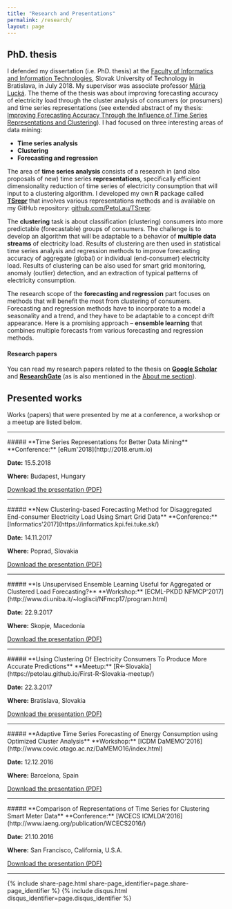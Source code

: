 ```yaml
---
title: "Research and Presentations"
permalink: /research/
layout: page
---
```


## PhD. thesis
I defended my dissertation (i.e. PhD. thesis) at the [Faculty of Informatics and Information Technologies](http://www.fiit.stuba.sk/en.html?page_id=749), Slovak University of Technology in Bratislava, in July 2018. My supervisor was associate professor [Mária Lucká](https://scholar.google.sk/citations?user=1bQwDSgAAAAJ&hl=sk&oi=ao). The theme of the thesis was about improving forecasting accuracy of electricity load through the cluster analysis of consumers (or prosumers) and time series representations (see extended abstract of my thesis: [Improving Forecasting Accuracy Through the Influence of Time Series Representations and Clustering](http://acmbulletin.fiit.stuba.sk/abstracts/laurinec2018.pdf)). I had focused on three interesting areas of data mining:

  * **Time series analysis**
  * **Clustering**
  * **Forecasting and regression**

The area of **time series analysis** consists of a research in (and also proposals of new) time series **representations**, specifically efficient dimensionality reduction of time series of electricity consumption that will input to a clustering algorithm. I developed my own **R** package called [**TSrepr**](https://CRAN.R-project.org/package=TSrepr) that involves various representations methods and is available on my GitHub repository: [github.com/PetoLau/TSrepr](https://github.com/PetoLau/TSrepr).

The **clustering** task is about classification (clustering) consumers into more predictable (forecastable) groups of consumers. The challenge is to develop an algorithm that will be adaptable to a behavior of **multiple data streams** of electricity load. Results of clustering are then used in statistical time series analysis and regression methods to improve forecasting accuracy of aggregate (global) or individual (end-consumer) electricity load. Results of clustering can be also used for smart grid monitoring, anomaly (outlier) detection, and an extraction of typical patterns of electricity consumption.

The research scope of the **forecasting and regression** part focuses on methods that will benefit the most from clustering of consumers. Forecasting and regression methods have to incorporate to a model a seasonality and a trend, and they have to be adaptable to a concept drift appearance. Here is a promising approach – **ensemble learning** that combines multiple forecasts from various forecasting and regression methods.

#### Research papers
You can read my research papers related to the thesis on [**Google Scholar**](https://scholar.google.sk/citations?user=1fEwHTkAAAAJ&hl=en) and [**ResearchGate**](https://www.researchgate.net/profile/Peter_Laurinec) (as is also mentioned in the [About me section](https://petolau.github.io/about)).

## Presented works
Works (papers) that were presented by me at a conference, a workshop or a meetup are listed below.

<hr>
##### **Time Series Representations for Better Data Mining**
**Conference:** [eRum'2018](http://2018.erum.io)

**Date:** 15.5.2018

**Where:** Budapest, Hungary

<a href="/presentations/erum_laurinec.pdf" target="_blank">Download the presentation (PDF)</a>

<hr>
##### **New Clustering-based Forecasting Method for Disaggregated End-consumer Electricity Load Using Smart Grid Data**
**Conference:** [Informatics'2017](https://informatics.kpi.fei.tuke.sk/)

**Date:** 14.11.2017

**Where:** Poprad, Slovakia

<a href="/presentations/informatics_laurinec.pdf" target="_blank">Download the presentation (PDF)</a>

<hr>
##### **Is Unsupervised Ensemble Learning Useful for Aggregated or Clustered Load Forecasting?**
**Workshop:** [ECML-PKDD NFMCP'2017](http://www.di.uniba.it/~loglisci/NFmcp17/program.html)

**Date:** 22.9.2017

**Where:** Skopje, Macedonia

<a href="/presentations/ecmlpkdd_laurinec.pdf" target="_blank">Download the presentation (PDF)</a>

<hr>
##### **Using Clustering Of Electricity Consumers To Produce More Accurate Predictions**
**Meetup:** [R<-Slovakia](https://petolau.github.io/First-R-Slovakia-meetup/)

**Date:** 22.3.2017

**Where:** Bratislava, Slovakia

<a href="/presentations/RSlovakia_laurinec.pdf" target="_blank">Download the presentation (PDF)</a>

<hr>
##### **Adaptive Time Series Forecasting of Energy Consumption using Optimized Cluster Analysis**
**Workshop:** [ICDM DaMEMO'2016](http://www.covic.otago.ac.nz/DaMEMO16/index.html)

**Date:** 12.12.2016

**Where:** Barcelona, Spain

<a href="/presentations/icdm_laurinec.pdf" target="_blank">Download the presentation (PDF)</a>

<hr>
##### **Comparison of Representations of Time Series for Clustering Smart Meter Data**
**Conference:** [WCECS ICMLDA'2016](http://www.iaeng.org/publication/WCECS2016/)

**Date:** 21.10.2016

**Where:** San Francisco, California, U.S.A.

<a href="/presentations/icmlda_laurinec.pdf" target="_blank">Download the presentation (PDF)</a>

<hr>

{% include share-page.html share-page_identifier=page.share-page_identifier %}
{% include disqus.html disqus_identifier=page.disqus_identifier %}
